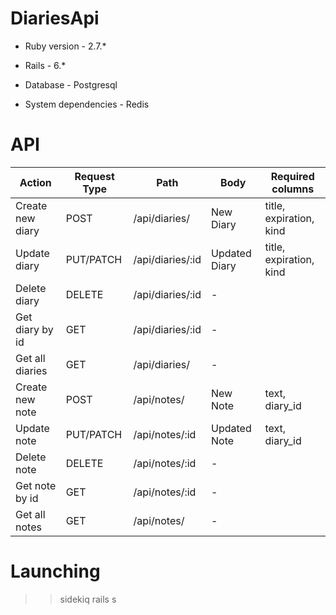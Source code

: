 # DiariesApi

* Ruby version - 2.7.*

* Rails - 6.*

* Database - Postgresql

* System dependencies - Redis


# API
Action            | Request Type  |   Path          | Body          | Required columns
----------------- | ------------- | ----------------| ------------- | -----------------
Create new diary  |      POST     | /api/diaries/   | New Diary     | title, expiration, kind
Update diary      |   PUT/PATCH   | /api/diaries/:id| Updated Diary | title, expiration, kind
Delete diary      |     DELETE    | /api/diaries/:id|       -       |
Get diary by id   |      GET      | /api/diaries/:id|       -       |
Get all diaries   |      GET      |  /api/diaries/  |       -       |
Create new note   |      POST     |  /api/notes/    | New Note      | text, diary_id
Update note       |   PUT/PATCH   | /api/notes/:id  | Updated Note  | text, diary_id
Delete note       |     DELETE    | /api/notes/:id  |       -       |
Get note by id    |      GET      | /api/notes/:id  |       -       |
Get all notes     |      GET      |  /api/notes/    |       -       |

# Launching
>>sidekiq
>>rails s
